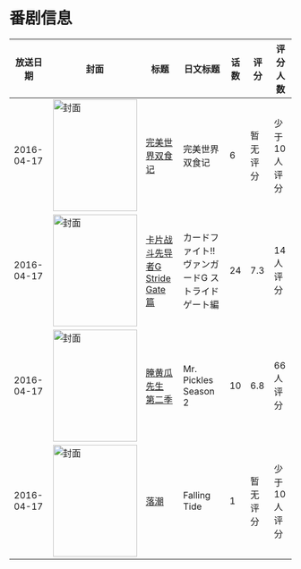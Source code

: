 # 番剧信息

|放送日期|封面|标题|日文标题|话数|评分|评分人数|
|---|---|---|---|---|---|---|
|2016-04-17|<img src="//lain.bgm.tv/pic/cover/c/6c/07/175141_Zq50o.jpg" alt="封面" style="width:150px;height:200px;object-fit:cover;">|[完美世界双食记](https://bangumi.tv/subject/175141)|完美世界双食记|6|暂无评分|少于10人评分|
|2016-04-17|<img src="//lain.bgm.tv/pic/cover/c/d1/01/175309_mbsO6.jpg" alt="封面" style="width:150px;height:200px;object-fit:cover;">|[卡片战斗先导者G Stride Gate篇](https://bangumi.tv/subject/175309)|カードファイト!! ヴァンガードG ストライドゲート編|24|7.3|14人评分|
|2016-04-17|<img src="//lain.bgm.tv/pic/cover/c/f3/f8/202884_0XKwX.jpg" alt="封面" style="width:150px;height:200px;object-fit:cover;">|[腌黄瓜先生 第二季](https://bangumi.tv/subject/202884)|Mr. Pickles Season 2|10|6.8|66人评分|
|2016-04-17|<img src="//lain.bgm.tv/pic/cover/c/fc/7d/335156_Qg4QV.jpg" alt="封面" style="width:150px;height:200px;object-fit:cover;">|[落潮](https://bangumi.tv/subject/335156)|Falling Tide|1|暂无评分|少于10人评分|
